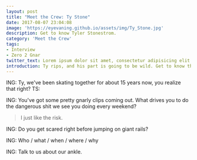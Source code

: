 ```yaml
---
layout: post
title: "Meet the Crew: Ty Stone"
date: 2017-08-07 23:04:08
image: 'https://eyevaning.github.io/assets/img/Ty_Stone.jpg'
description: Get to know Tyler Stonestrom.
category: 'Meet the Crew'
tags:
- Interview
- Zero 2 Gnar
twitter_text: Lorem ipsum dolor sit amet, consectetur adipisicing elit.
introduction: Ty rips, and his part is going to be wild. Get to know the man behind the madness.
---
```


ING: Ty, we've been skating together for about 15 years now, you realize that right?
TS:

ING: You've got some pretty gnarly clips coming out. What drives you to do the dangerous shit we see you doing every weekend?

> I just like the risk.

ING: Do you get scared right before jumping on giant rails?

ING: Who / what / when / where / why

ING: Talk to us about our ankle.
